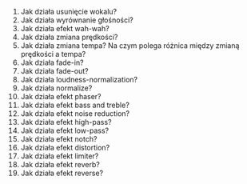 1.	Jak działa usunięcie wokalu?
2.	Jak działa wyrównanie głośności?
3.	Jak działa efekt wah-wah?
4.	Jak działa zmiana prędkości?
5.	Jak działa zmiana tempa? Na czym polega różnica między zmianą prędkości a tempa?
6.	Jak działa fade-in?
7.	Jak działa fade-out?
8.	Jak działa loudness-normalization?
9.	Jak działa normalize?
10.	Jak działa efekt phaser?
11.	Jak działa efekt bass and treble?
12.	Jak działa efekt noise reduction?
13.	Jak działa efekt high-pass?
14.	Jak działa efekt low-pass?
15.	Jak działa efekt notch?
16.	Jak działa efekt distortion?
17.	Jak działa efekt limiter?
18.	Jak działa efekt reverb?
19.	Jak działa efekt reverse?
